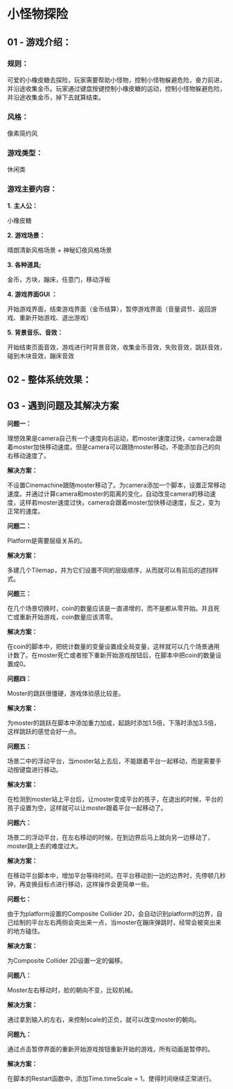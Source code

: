 # 小怪物探险

 

## 01 - 游戏介绍：



### **规则：**

可爱的小橡皮糖去探险，玩家需要帮助小怪物，控制小怪物躲避危险，奋力前进，并沿途收集金币。玩家通过键盘按键控制小橡皮糖的运动，控制小怪物躲避危险，并沿途收集金币，掉下去就算结束。

### **风格：**

像素简约风

### **游戏类型：**

休闲类

### 游戏主要内容：

**1.** **主人公：**

小橡皮糖

**2.** **游戏场景：**

晴朗清新风格场景 + 神秘幻夜风格场景

**3.** **各种道具;**

金币，方块，蹦床，任意门，移动浮板

**4.** **游戏界面GUI ：**

开始游戏界面，结束游戏界面（金币结算），暂停游戏界面（音量调节、返回游戏、重新开始游戏、退出游戏）

**5.** **背景音乐、音效：**

开始结束页面音效，游戏进行时背景音效，收集金币音效，失败音效，跳跃音效，碰到木块音效，蹦床音效



## 02 - 整体系统效果：





## 03 - 遇到问题及其解决方案

**问题一：**

理想效果是camera自己有一个速度向右运动，若moster速度过快，camera会跟着moster加快移动速度。但是camera可以跟随moster移动，不能添加自己的向右移动速度了。

**解决方案：**

不设置Cinemachine跟随moster移动了。为camera添加一个脚本，设置正常移动速度。并通过计算camera和moster的距离的变化，自动改变camera的移动速度，这样若moster速度过快，camera会跟着moster加快移动速度，反之，变为正常的速度。

 

**问题二：**

Platform是需要层级关系的。

**解决方案：**

多建几个Tilemap，并为它们设置不同的层级顺序，从而就可以有前后的遮挡样式。 

 

**问题三：**

在几个场景切换时，coin的数量应该是一直递增的，而不是都从零开始。并且死亡或重新开始游戏，coin数量应该清零。

**解决方案：**

在coin的脚本中，把统计数量的变量设置成全局变量，这样就可以几个场景通用计数了。在moster死亡或者按下重新开始游戏按钮后，在脚本中把coin的数量设置成0。

 

**问题四：**

Moster的跳跃很僵硬，游戏体验感比较差。

**解决方案：**

为moster的跳跃在脚本中添加重力加成，起跳时添加1.5倍，下落时添加3.5倍，这样跳跃的感觉会好一点。

 

**问题五：**

场景二中的浮动平台，当moster站上去后，不能跟着平台一起移动，而是需要手动按键盘进行移动。

**解决方案：**

在检测到moster站上平台后，让moster变成平台的孩子，在退出的时候，平台的孩子设置为空，这样就可以让moster跟着平台一起移动了。

 

**问题六：**

场景二的浮动平台，在左右移动的时候，在到边界后马上就向另一边移动了，moster跳上去的难度过大。

**解决方案：**

在移动平台脚本中，增加平台等待时间，在平台移动到一边的边界时，先停顿几秒钟，再变换目标点进行移动，这样操作会更简单一些。

 

**问题七：**

由于为platform设置的Composite Collider 2D，会自动识别platform的边界，自己绘制的平台左右两侧会突出来一点，当moster在蹦床弹跳时，经常会被突出来的地方磕住。

**解决方案：**

为Composite Collider 2D设置一定的偏移。

 

**问题八：**

Moster左右移动时，脸的朝向不变，比较机械。

**解决方案：**

通过拿到输入的左右，来控制scale的正负，就可以改变moster的朝向。

 

**问题九：**

通过点击暂停界面的重新开始游戏按钮重新开始的游戏，所有动画是暂停的。

**解决方案：**

在脚本的Restart函数中，添加Time.timeScale = 1，使得时间继续正常进行。

